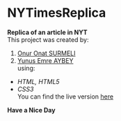 # NYTimesReplica
**Replica of an article in NYT**      
This project was created by:
1. [Onur Onat SURMELI](https://github.com/Zibilyonik/)
2. [Yunus Emre AYBEY](https://github.com/YemreAybey/)  
using:
- *HTML, HTML5*
- *CSS3*   
You can find the live version [here](https://raw.githack.com/Zibilyonik/NYTimesReplica/development/index.html)

**Have a Nice Day**
